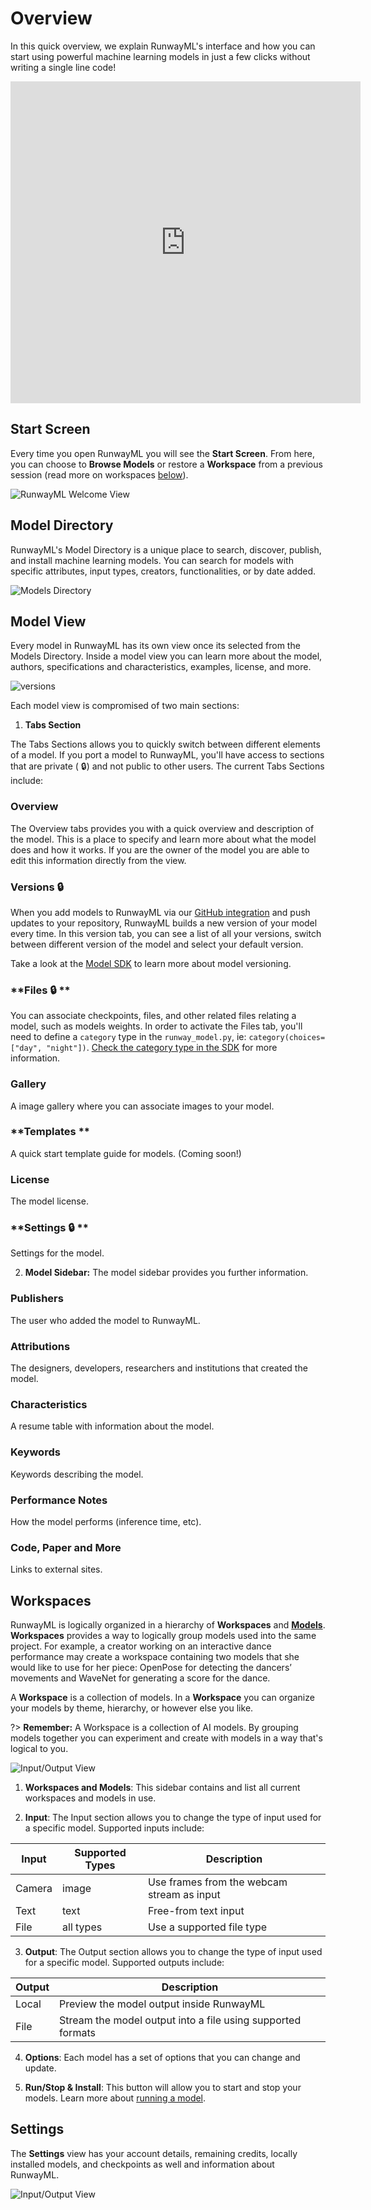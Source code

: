# Overview

In this quick overview, we explain RunwayML's interface and how you can start using powerful machine learning models in just a few clicks without writing a single line code!

<div id="video-container">
<iframe width="560" height="515" src="https://www.youtube.com/embed/db1USOwbRPQ" frameborder="0" allow="accelerometer; autoplay; encrypted-media; gyroscope; picture-in-picture" allowfullscreen></iframe>
</div>


## Start Screen

Every time you open RunwayML you will see the **Start Screen**. From here, you can choose to **Browse Models** or restore a **Workspace** from a previous session (read more on workspaces [below](#workspaces)).

![RunwayML Welcome View](assets/images/views/start-screen.png)

## Model Directory

RunwayML's Model Directory is a unique place to search, discover, publish, and install machine learning models. You can search for models with specific attributes, input types, creators, functionalities, or by date added.

![Models Directory](assets/images/views/model-directory.jpg)

## Model View

Every model in RunwayML has its own view once its selected from the Models Directory. Inside a model view you can learn more about the model, authors, specifications and characteristics, examples, license, and more.

![versions](assets/images/views/model.jpg)

Each model view is compromised of two main sections:

1) **Tabs Section**

The Tabs Sections allows you to quickly switch between different elements of a model. If you port a model to RunwayML, you'll have access to sections that are private ( 🔒) and not public to other users. The current Tabs Sections include:

<!-- tabs:start -->

### **Overview**

The Overview tabs provides you with a quick overview and description of the model. This is a place to specify and learn more about what the model does and how it works. If you are the owner of the model you are able to edit this information directly from the view.

### **Versions 🔒**

When you add models to RunwayML via our [GitHub integration](/how-to/importing?id=connect-to-github) and push updates to your repository, RunwayML builds a new version of your model every time. In this version tab, you can see a list of all your versions, switch between different version of the model and select your default version.

Take a look at the [Model SDK](https://sdk.runwayml.com/en/latest/) to learn more about model versioning.

### **Files 🔒 **

You can associate checkpoints, files, and other related files relating a model, such as models weights. In order to activate the Files tab, you'll need to define a `category` type in the `runway_model.py`, ie: `category(choices=["day", "night"])`. [Check the category type in the SDK](https://sdk.runwayml.com/en/latest/data_types.html?highlight=choices#data-types) for more information.

### **Gallery**

A image gallery where you can associate images to your model.


### **Templates **

A quick start template guide for models. (Coming soon!)


### **License**

The model license.


### **Settings 🔒 **

Settings for the model.

<!-- tabs:end -->

2) **Model Sidebar:** The model sidebar provides you further information.

<!-- tabs:start -->

### **Publishers**

The user who added the model to RunwayML.

### **Attributions**

The designers, developers, researchers and institutions that created the model.

### **Characteristics**

A resume table with information about the model.

### **Keywords**

Keywords describing the model.

### **Performance Notes**

How the model performs (inference time, etc).

### **Code, Paper and More**

Links to external sites.

<!-- tabs:end -->

## Workspaces

RunwayML is logically organized in a hierarchy of **Workspaces** and [**Models**](getting-started/models-101.md). **Workspaces** provides a way to logically group models used into the same project. For example, a creator working on an interactive dance performance may create a workspace containing two models that she would like to use for her piece: OpenPose for detecting the dancers’ movements and WaveNet for generating a score for the dance.

A **Workspace** is a collection of models. In a **Workspace** you can organize your models by theme, hierarchy, or however else you like.

?> **Remember:** A Workspace is a collection of AI models. By grouping models together you can experiment and create with models in a way that's logical to you.

![Input/Output View](assets/images/views/io.jpg)

1) **Workspaces and Models**: This sidebar contains and list all current workspaces and models in use.

2) **Input**: The Input section allows you to change the type of input used for a specific model. Supported inputs include:

| Input      | Supported Types | Description                                       |
|------------|-----------------|---------------------------------------------------|
| Camera     | image           | Use frames from the webcam stream as input        |
| Text       | text            | Free-from text input                              |
| File       | all types       | Use a supported file type                         |

3) **Output**: The Output section allows you to change the type of input used for a specific model. Supported outputs include:

| Output     | Description
|------------|---------------------------------------------------------------------|
| Local      | Preview the model output inside RunwayML                              |
| File       | Stream the model output into a file using supported formats         |


4) **Options**: Each model has a set of options that you can change and update.

5) **Run/Stop & Install**: This button will allow you to start and stop your models. Learn more about [running a model](tutorials/tutorial_t2i.md).

## Settings

The **Settings** view has your account details, remaining credits, locally installed models, and checkpoints as well and information about RunwayML.

![Input/Output View](assets/images/views/settings.jpg)
